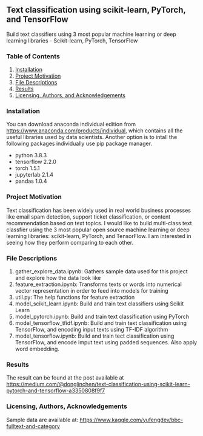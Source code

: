 ## Text classification using scikit-learn, PyTorch, and TensorFlow
Build text classifiers using 3 most popular machine learning or deep learning libraries - Scikit-learn, PyTorch, TensorFlow

### Table of Contents

1. [Installation](#installation)
2. [Project Motivation](#motivation)
3. [File Descriptions](#files)
4. [Results](#results)
5. [Licensing, Authors, and Acknowledgements](#licensing)

### Installation <a name="installation"></a>
You can download anaconda individual edition from https://www.anaconda.com/products/individual, which contains all the useful libraries used by data scientists. 
Another option is to intall the following packages individually use pip package manager. 
- python                    3.8.3
- tensorflow                2.2.0 
- torch                     1.5.1 
- jupyterlab                2.1.4 
- pandas                    1.0.4

### Project Motivation<a name="motivation"></a>
Text classification has been widely used in real world business processes like email spam detection, support ticket classification, or content recommendation based on text topics.
I would like to build multi-class text classfier using the 3 most popular open source machine learning or deep learning libraries: scikit-learn, PyTorch, and TensorFlow. I am interested in seeing how they perform comparing to each other. 

### File Descriptions <a name="files"></a>
1. gather_explore_data.ipynb: Gathers sample data used for this project and explore how the data look like
2. feature_extraction.ipynb: Transforms texts or words into numerical vector representation in order to feed into models for training
3. util.py: The help functions for feature extraction
4. model_scikit_learn.ipynb: Build and train text classifiers using Scikit Learn
5. model_pytorch.ipynb: Build and train text classification using PyTorch
6. model_tensorflow_tfidf.ipynb: Build and train text classification using TensorFlow, and encoding input texts using TF-IDF algorithm
7. model_tensorflow.ipynb: Build and train tect classification using TensorFlow, and encode imput text using padded sequences. Also apply word embedding.

### Results<a name="results"></a>
The result can be found at the post available at https://medium.com/@donglinchen/text-classification-using-scikit-learn-pytorch-and-tensorflow-a3350808f9f7

### Licensing, Authors, Acknowledgements<a name="licensing"></a>
Sample data are available at: https://www.kaggle.com/yufengdev/bbc-fulltext-and-category